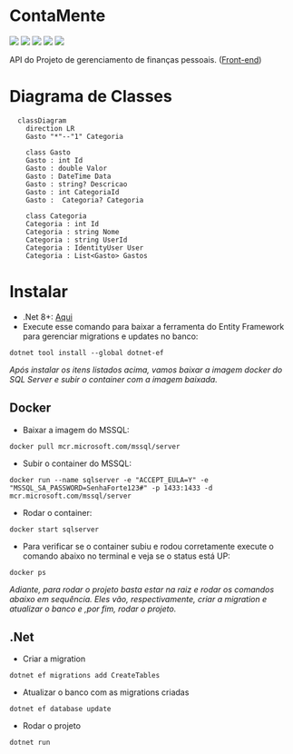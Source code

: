 # ContaMente

![](https://img.shields.io/badge/C%23-239120?style=for-the-badge&logo=c-sharp&logoColor=white)
![](https://img.shields.io/badge/.NET-5C2D91?style=for-the-badge&logo=.net&logoColor=white)
![](https://img.shields.io/badge/Microsoft_SQL_Server-CC2927?style=for-the-badge&logo=microsoft-sql-server&logoColor=white)
![](https://img.shields.io/badge/docker-%230db7ed.svg?style=for-the-badge&logo=docker&logoColor=white)
![](https://img.shields.io/badge/-Swagger-%23Clojure?style=for-the-badge&logo=swagger&logoColor=white)

API do Projeto de gerenciamento de finanças pessoais. ([Front-end](https://github.com/Ramon-Mateus/ContaMente))

# Diagrama de Classes

```mermaid
  classDiagram
    direction LR
    Gasto "*"--"1" Categoria

    class Gasto
    Gasto : int Id
    Gasto : double Valor
    Gasto : DateTime Data
    Gasto : string? Descricao
    Gasto : int CategoriaId
    Gasto :  Categoria? Categoria

    class Categoria
    Categoria : int Id
    Categoria : string Nome
    Categoria : string UserId
    Categoria : IdentityUser User
    Categoria : List<Gasto> Gastos
```

# Instalar
- .Net 8+: [Aqui](https://dotnet.microsoft.com/pt-br/download)
- Execute esse comando para baixar a ferramenta do Entity Framework para gerenciar migrations e updates no banco:
```shell
dotnet tool install --global dotnet-ef
```

_Após instalar os itens listados acima, vamos baixar a imagem docker do SQL Server e subir o container com a imagem baixada._

## Docker
- Baixar a imagem do MSSQL:
```shell
docker pull mcr.microsoft.com/mssql/server
```

- Subir o container do MSSQL:
```shell
docker run --name sqlserver -e "ACCEPT_EULA=Y" -e "MSSQL_SA_PASSWORD=SenhaForte123#" -p 1433:1433 -d mcr.microsoft.com/mssql/server
```

- Rodar o container:
```shell
docker start sqlserver
```

- Para verificar se o container subiu e rodou corretamente execute o comando abaixo no terminal e veja se o status está UP:
```shell
docker ps
```

_Adiante, para rodar o projeto basta estar na raiz e rodar os comandos abaixo em sequência. Eles vão, respectivamente, criar a migration e atualizar o banco e ,por fim, rodar o projeto._

## .Net

- Criar a migration
```shell
dotnet ef migrations add CreateTables
```

- Atualizar o banco com as migrations criadas
```shell
dotnet ef database update
```

- Rodar o projeto
```shell
dotnet run
```
